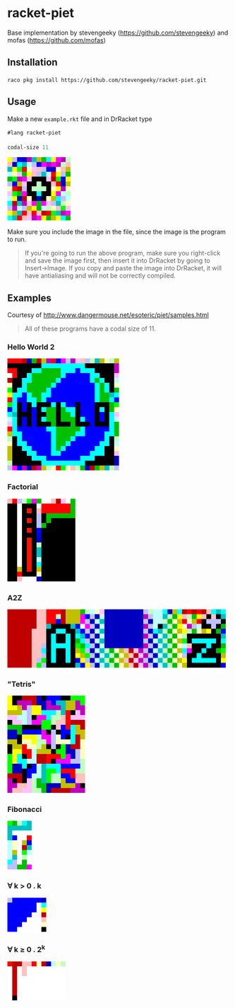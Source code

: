 # racket-piet

Base implementation by stevengeeky (https://github.com/stevengeeky) and mofas (https://github.com/mofas)

## Installation

`raco pkg install https://github.com/stevengeeky/racket-piet.git`

## Usage

Make a new `example.rkt` file and in DrRacket type

```scheme
#lang racket-piet

codal-size 11
```

![hello-world.png](https://raw.githubusercontent.com/stevengeeky/racket-piet/master/examples/hello-world.png)

Make sure you include the image in the file, since the image is the program to run.

> If you're going to run the above program, make sure you right-click and save the image first, then insert it into DrRacket by going to Insert->Image. If you copy and paste the image into DrRacket, it will have antialiasing and will not be correctly compiled.

## Examples

Courtesy of http://www.dangermouse.net/esoteric/piet/samples.html

> All of these programs have a codal size of 11.

### Hello World 2

![hello-world-2.png](https://raw.githubusercontent.com/stevengeeky/racket-piet/master/examples/hello-world-2.png)

### Factorial

![fact.png](https://raw.githubusercontent.com/stevengeeky/racket-piet/master/examples/fact.png)


### A2Z

![a-z.png](https://raw.githubusercontent.com/stevengeeky/racket-piet/master/examples/a-z.png)

### "Tetris"

![tetris.png](https://raw.githubusercontent.com/stevengeeky/racket-piet/master/examples/tetris.png)

### Fibonacci

![fib.png](https://raw.githubusercontent.com/stevengeeky/racket-piet/master/examples/fib.png)

### &forall; k &gt; 0 . k

![naturals.png](https://raw.githubusercontent.com/stevengeeky/racket-piet/master/examples/naturals.png)

### &forall; k &ge; 0 . 2<sup>k</sup>

![powers-of-2.png](https://raw.githubusercontent.com/stevengeeky/racket-piet/master/examples/powers-of-2.png)

